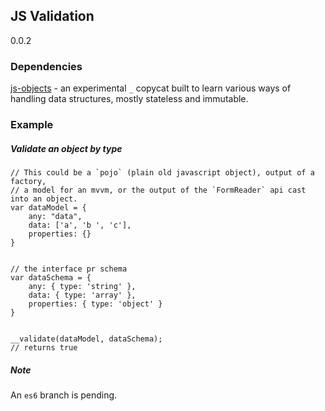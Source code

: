 ## JS Validation

0.0.2

### Dependencies

[js-objects](https://github.com/matthewstokeley/js-objects) - an experimental `_` copycat built to learn various ways of handling data structures, mostly stateless and immutable.  

### Example  

##### Validate an object by type

```
// This could be a `pojo` (plain old javascript object), output of a factory, 
// a model for an mvvm, or the output of the `FormReader` api cast into an object. 
var dataModel = {
	any: "data",
	data: ['a', 'b ', 'c'],
	properties: {}
}


// the interface pr schema 
var dataSchema = {
	any: { type: 'string' },
	data: { type: 'array' },
	properties: { type: 'object' }
}


__validate(dataModel, dataSchema);
// returns true

```


##### Note
An `es6` branch is pending.

